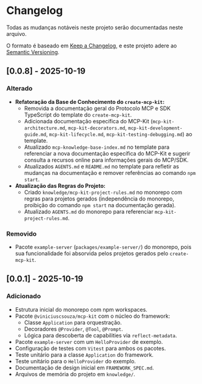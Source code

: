 # Changelog

Todas as mudanças notáveis neste projeto serão documentadas neste arquivo.

O formato é baseado em [Keep a Changelog](https://keepachangelog.com/en/1.0.0/),
e este projeto adere ao [Semantic Versioning](https://semver.org/spec/v2.0.0.html).

## [0.0.8] - 2025-10-19

### Alterado

- **Refatoração da Base de Conhecimento do `create-mcp-kit`:**
  - Removida a documentação geral do Protocolo MCP e SDK TypeScript do template do `create-mcp-kit`.
  - Adicionada documentação específica do MCP-Kit (`mcp-kit-architecture.md`, `mcp-kit-decorators.md`, `mcp-kit-development-guide.md`, `mcp-kit-lifecycle.md`, `mcp-kit-testing-debugging.md`) ao template.
  - Atualizado `mcp-knowledge-base-index.md` no template para referenciar a nova documentação específica do MCP-Kit e sugerir consulta a recursos online para informações gerais do MCP/SDK.
  - Atualizados `AGENTS.md` e `README.md` no template para refletir as mudanças na documentação e remover referências ao comando `npm start`.
- **Atualização das Regras do Projeto:**
  - Criado `knowledge/mcp-kit-project-rules.md` no monorepo com regras para projetos gerados (independência do monorepo, proibição do comando `npm start` na documentação gerada).
  - Atualizado `AGENTS.md` do monorepo para referenciar `mcp-kit-project-rules.md`.

### Removido

- Pacote `example-server` (`packages/example-server/`) do monorepo, pois sua funcionalidade foi absorvida pelos projetos gerados pelo `create-mcp-kit`.

## [0.0.1] - 2025-10-19

### Adicionado

- Estrutura inicial do monorepo com npm workspaces.
- Pacote `@viniciuscsouza/mcp-kit` com o núcleo do framework:
  - Classe `Application` para orquestração.
  - Decoradores `@Provider`, `@Tool`, `@Prompt`.
  - Lógica para descoberta de capabilities via `reflect-metadata`.
- Pacote `example-server` com um `HelloProvider` de exemplo.
- Configuração de testes com `Vitest` para ambos os pacotes.
- Teste unitário para a classe `Application` do framework.
- Teste unitário para o `HelloProvider` do exemplo.
- Documentação de design inicial em `FRAMEWORK_SPEC.md`.
- Arquivos de memória do projeto em `knowledge/`.